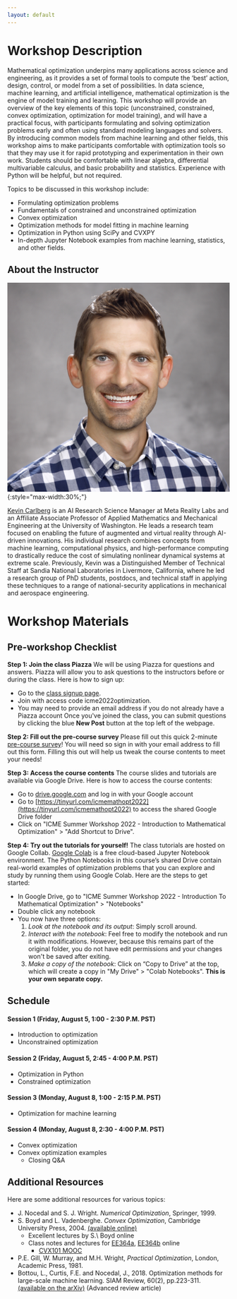 ```yaml
---
layout: default
---
```


# Workshop Description

Mathematical optimization underpins many applications across science and
engineering, as it provides a set of formal tools to compute the ‘best’
action, design, control, or model from a set of possibilities. In data
science, machine learning, and artificial intelligence, mathematical
optimization is the engine of model training and learning. This workshop will
provide an overview of the key elements of this topic (unconstrained,
constrained, convex optimization, optimization for model training), and will
have a practical focus, with participants formulating and solving optimization
problems early and often using standard modeling languages and solvers. By
introducing common models from machine learning and other fields, this
workshop aims to make participants comfortable with optimization tools so that
they may use it for rapid prototyping and experimentation in their own work.
Students should be comfortable with linear algebra, differential multivariable
calculus, and basic probability and statistics. Experience with Python will be
helpful, but not required.

Topics to be discussed in this workshop include:

* Formulating optimization problems
* Fundamentals of constrained and unconstrained optimization
* Convex optimization
* Optimization methods for model fitting in machine learning
* Optimization in Python using SciPy and CVXPY
* In-depth Jupyter Notebook examples from machine learning, statistics, and other fields.

## About the Instructor

![Kevin Carlberg](/assets/img/profile.jpg){:style="max-width:30%;"}

[Kevin Carlberg](kevintcarlberg.net) is an AI Research Science Manager at Meta
Reality Labs and an Affiliate Associate Professor of Applied Mathematics and
Mechanical Engineering at the University of Washington. He leads a research
team focused on enabling the future of augmented and virtual reality through
AI-driven innovations. His individual research combines concepts from machine
learning, computational physics, and high-performance computing to drastically
reduce the cost of simulating nonlinear dynamical systems at extreme scale.
Previously, Kevin was a Distinguished Member of Technical Staff at Sandia
National Laboratories in Livermore, California, where he led a research group
of PhD students, postdocs, and technical staff in applying these techniques to
a range of national-security applications in mechanical and aerospace
engineering.

# Workshop Materials

## Pre-workshop Checklist

**Step 1: Join the class Piazza**
We will be using Piazza for questions and answers. Piazza will allow you to ask questions to the instructors before or during the class. Here is how to sign up:
- Go to the [class signup page](piazza.com/stanford/spring2022/icmeswml).
- Join with access code icme2022optimization.
- You may need to provide an email address if you do not already have a Piazza account
Once you've joined the class, you can submit questions by clicking the blue **New Post** button at the top left of the webpage.

**Step 2: Fill out the pre-course survey**
Please fill out this quick 2-minute [pre-course survey](https://forms.gle/8P4392TUFTVW5pMp7)! You will need so sign in with your email address to fill out this form.
Filling this out will help us tweak the course contents to meet your needs!

**Step 3: Access the course contents**
The course slides and tutorials are available via Google Drive. Here is how to access the course contents:
- Go to [drive.google.com](drive.google.com) and log in with your Google
  account
- Go to [https://tinyurl.com/icmemathopt2022](https://tinyurl.com/icmemathopt2022) to access
  the shared Google Drive folder
- Click on "ICME Summer Workshop 2022 - Introduction to Mathematical Optimization" > "Add Shortcut to Drive".

**Step 4: Try out the tutorials for yourself!**
The class tutorials are hosted on Google Collab. [Google Colab](https://colab.research.google.com/) is a free cloud-based Jupyter Notebook environment.
The Python Notebooks in this course’s shared Drive contain real-world examples of optimization problems that you can explore and study by running them using Google Colab. Here are the steps to get started:
- In Google Drive, go to "ICME Summer Workshop 2022 - Introduction To Mathematical
  Optimization" > "Notebooks"
- Double click any notebook
- You now have three options:
  1. *Look at the notebook and its output*: Simply scroll around.
  2. *Interact with the notebook*: Feel free to modify the notebook and run it
     with modifications. However, because this remains part of the original folder, you
     do not have edit permissions and your changes won't be saved after
       exiting.
  3. *Make a copy of the notebook*: Click on “Copy to Drive” at the top, which will create a copy in "My Drive" > "Colab Notebooks". **This is your own separate copy.**

## Schedule

#### Session 1 (Friday, August 5, 1:00 - 2:30 P.M. PST)
  - Introduction to optimization
  - Unconstrained optimization

#### Session 2 (Friday, August 5, 2:45 - 4:00 P.M. PST)
  - Optimization in Python
  - Constrained optimization

#### Session 3 (Monday, August 8, 1:00 - 2:15 P.M. PST)
  - Optimization for machine learning

#### Session 4 (Monday, August 8, 2:30 - 4:00 P.M. PST)
  - Convex optimization
  - Convex optimization examples
	- Closing Q&A


## Additional Resources

Here are some additional resources for various topics:

- J. Nocedal and S. J. Wright. *Numerical Optimization*, Springer, 1999.
- S. Boyd and L. Vadenberghe. *Convex Optimization*, Cambridge University
  Press, 2004. [(available online)](http://stanford.edu/~boyd/cvxbook/)
  - Excellent lectures by S.\ Boyd online
  - Class notes and lectures for
    [EE364a](http://web.stanford.edu/class/ee364a/),
    [EE364b](http://web.stanford.edu/class/ee364b/) online
	- [CVX101 MOOC](https://lagunita.stanford.edu/courses/Engineering/CVX101/Winter2014/about)
- P.E. Gill, W. Murray, and M.H. Wright, *Practical Optimization*, London,
  Academic Press, 1981.
- Bottou, L., Curtis, F.E. and Nocedal, J., 2018. Optimization methods for
  large-scale machine learning. SIAM Review, 60(2), pp.223-311. [(available on
  the arXiv)](https://arxiv.org/abs/1606.04838) (Advanced review article)

